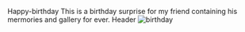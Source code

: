 Happy-birthday
This is a birthday surprise for my friend containing his mermories and gallery for ever. 
Header
![birthday](https://user-images.githubusercontent.com/96550561/147158211-aff2be1c-19a1-48db-8bcd-a1e73b88294d.png)
